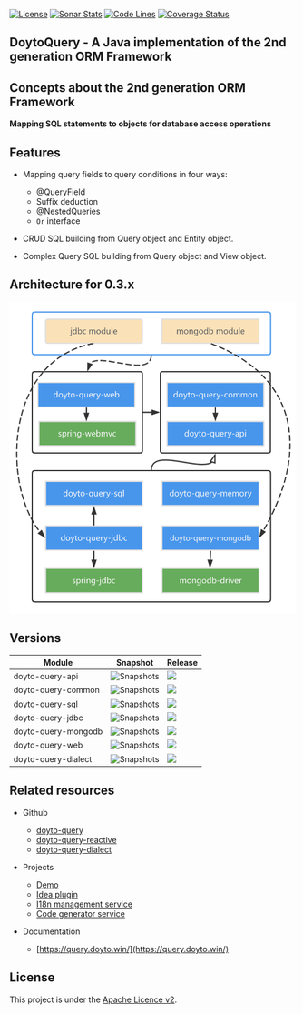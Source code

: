 [![License](https://img.shields.io/:license-apache-brightgreen.svg)](https://www.apache.org/licenses/LICENSE-2.0.html)
[![Sonar Stats](https://sonarcloud.io/api/project_badges/measure?project=win.doyto%3Adoyto-query&metric=alert_status)](https://sonarcloud.io/dashboard?id=win.doyto%3Adoyto-query)
[![Code Lines](https://sonarcloud.io/api/project_badges/measure?project=win.doyto%3Adoyto-query&metric=ncloc)](https://sonarcloud.io/component_measures?id=win.doyto%3Adoyto-query&metric=ncloc)
[![Coverage Status](https://sonarcloud.io/api/project_badges/measure?project=win.doyto%3Adoyto-query&metric=coverage)](https://sonarcloud.io/component_measures?id=win.doyto%3Adoyto-query&metric=coverage)

DoytoQuery - A Java implementation of the 2nd generation ORM Framework
---

## Concepts about the 2nd generation ORM Framework

**Mapping SQL statements to objects for database access operations**

## Features
- Mapping query fields to query conditions in four ways:
  - @QueryField 
  - Suffix deduction
  - @NestedQueries
  - `Or` interface
  
- CRUD SQL building from Query object and Entity object.
  
- Complex Query SQL building from Query object and View object.

## Architecture for 0.3.x

![architecture-0.3.x](docs/images/architecture-0.3.x.2.png)

## Versions

| Module | Snapshot | Release |
| --- | --- | --- |
| doyto-query-api | ![Snapshots](https://img.shields.io/nexus/s/win.doyto/doyto-query-api?color=blue&server=https%3A%2F%2Foss.sonatype.org) | ![](https://img.shields.io/maven-central/v/win.doyto/doyto-query-api?color=brightgreen) |
| doyto-query-common | ![Snapshots](https://img.shields.io/nexus/s/win.doyto/doyto-query-common?color=blue&server=https%3A%2F%2Foss.sonatype.org) | ![](https://img.shields.io/maven-central/v/win.doyto/doyto-query-common?color=brightgreen) |
| doyto-query-sql | ![Snapshots](https://img.shields.io/nexus/s/win.doyto/doyto-query-sql?color=blue&server=https%3A%2F%2Foss.sonatype.org) | ![](https://img.shields.io/maven-central/v/win.doyto/doyto-query-sql?color=brightgreen) |
| doyto-query-jdbc | ![Snapshots](https://img.shields.io/nexus/s/win.doyto/doyto-query-jdbc?color=blue&server=https%3A%2F%2Foss.sonatype.org) | ![](https://img.shields.io/maven-central/v/win.doyto/doyto-query-jdbc?color=brightgreen) |
| doyto-query-mongodb | ![Snapshots](https://img.shields.io/nexus/s/win.doyto/doyto-query-mongodb?color=blue&server=https%3A%2F%2Foss.sonatype.org) | ![](https://img.shields.io/maven-central/v/win.doyto/doyto-query-mongodb?color=brightgreen) |
| doyto-query-web | ![Snapshots](https://img.shields.io/nexus/s/win.doyto/doyto-query-web?color=blue&server=https%3A%2F%2Foss.sonatype.org) | ![](https://img.shields.io/maven-central/v/win.doyto/doyto-query-web?color=brightgreen) |
| doyto-query-dialect | ![Snapshots](https://img.shields.io/nexus/s/win.doyto/doyto-query-dialect?color=blue&server=https%3A%2F%2Foss.sonatype.org) | ![](https://img.shields.io/maven-central/v/win.doyto/doyto-query-dialect?color=brightgreen) |

## Related resources

- Github
  - [doyto-query](https://github.com/doytowin/doyto-query)
  - [doyto-query-reactive](https://github.com/doytowin/doyto-query-reactive)
  - [doyto-query-dialect](https://github.com/doytowin/doyto-query-dialect)

- Projects
  - [Demo](https://github.com/f0rb/doyto-query-demo)
  - [Idea plugin](https://github.com/doytowin/doyto-query-intellij-plugin)
  - [I18n management service](https://github.com/f0rb/doyto-service-i18n)
  - [Code generator service](https://gitee.com/doyto/doyto-service-generator)

- Documentation
  -  [https://query.doyto.win/](https://query.doyto.win/)

License
-------
This project is under the [Apache Licence v2](https://www.apache.org/licenses/LICENSE-2.0).
